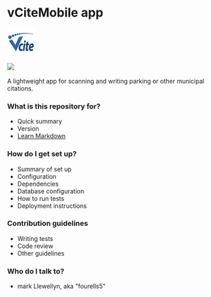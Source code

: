 # vCiteMobile app

<img src="./resources/icon.png" width="64" height="64"/>

[![](https://github.com/coturiv/vcitemobile/workflows/CI/badge.svg)](https://github.com/coturiv/vcitemobile/actions)

A lightweight app for scanning and writing parking or other municipal citations.

### What is this repository for? ###

* Quick summary
* Version
* [Learn Markdown](https://bitbucket.org/tutorials/markdowndemo)

### How do I get set up? ###

* Summary of set up
* Configuration
* Dependencies
* Database configuration
* How to run tests
* Deployment instructions

### Contribution guidelines ###

* Writing tests
* Code review
* Other guidelines

### Who do I talk to? ###

* mark Llewellyn, aka "fourells5"
